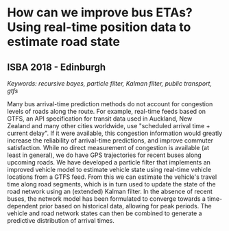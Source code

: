 # How can we improve bus ETAs? Using real-time position data to estimate road state
## ISBA 2018 - Edinburgh

_Keywords: 
recursive bayes,
particle filter,
Kalman filter,
public transport,
gtfs_


Many bus arrival-time prediction methods do not account for congestion
levels of roads along the route.
For example, real-time feeds based on GTFS, an API specification for transit data
used in Auckland, New Zealand and many other cities worldwide,
use "scheduled arrival time + current delay".
If it were available, this congestion information
would greatly increase the reliability of arrival-time predictions,
and improve commuter satisfaction.
While no direct measurement of congestion is available (at least in general),
we do have GPS trajectories for recent buses along upcoming roads.
We have developed a particle filter that implements an improved vehicle model
to estimate vehicle state using real-time vehicle locations from a GTFS feed.
From this we can estimate the vehicle's travel time along road segments,
which is in turn used to update the state of the road network
using an (extended) Kalman filter.
In the absence of recent buses, the network model
has been formulated to converge towards a time-dependent prior
based on historical data, allowing for peak periods.
The vehicle and road network states can then be combined to generate
a predictive distribution of arrival times.


